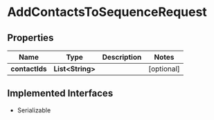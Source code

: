 

# AddContactsToSequenceRequest


## Properties

| Name | Type | Description | Notes |
|------------ | ------------- | ------------- | -------------|
|**contactIds** | **List&lt;String&gt;** |  |  [optional] |


## Implemented Interfaces

* Serializable

